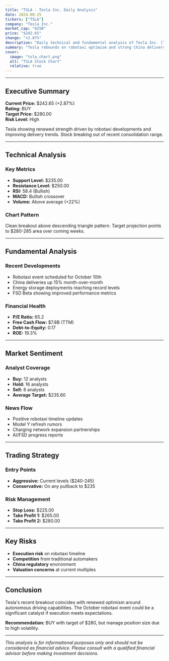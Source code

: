 ```yaml
---
title: "TSLA - Tesla Inc. Daily Analysis"
date: 2024-08-25
tickers: ["TSLA"]
company: "Tesla Inc."
market_cap: "825B"
price: "$242.65"
change: "+2.87%"
description: "Daily technical and fundamental analysis of Tesla Inc. (TSLA) stock performance, market sentiment, and trading recommendations."
summary: "Tesla rebounds on robotaxi optimism and strong China delivery data. Technical breakout above $240 suggests further upside potential."
cover:
  image: "tsla_chart.png"
  alt: "TSLA Stock Chart"
  relative: true
---
```


---

## Executive Summary

**Current Price:** $242.65 (+2.87%)  
**Rating:** BUY  
**Target Price:** $280.00  
**Risk Level:** High

Tesla showing renewed strength driven by robotaxi developments and improving delivery trends. Stock breaking out of recent consolidation range.

---

## Technical Analysis

### Key Metrics

- **Support Level:** $235.00
- **Resistance Level:** $250.00
- **RSI:** 58.4 (Bullish)
- **MACD:** Bullish crossover
- **Volume:** Above average (+22%)

### Chart Pattern

Clean breakout above descending triangle pattern. Target projection points to $280-285 area over coming weeks.

---

## Fundamental Analysis

### Recent Developments

- Robotaxi event scheduled for October 10th
- China deliveries up 15% month-over-month
- Energy storage deployments reaching record levels
- FSD Beta showing improved performance metrics

### Financial Health

- **P/E Ratio:** 65.2
- **Free Cash Flow:** $7.8B (TTM)
- **Debt-to-Equity:** 0.17
- **ROE:** 19.3%

---

## Market Sentiment

### Analyst Coverage

- **Buy:** 12 analysts
- **Hold:** 16 analysts
- **Sell:** 8 analysts
- **Average Target:** $235.60

### News Flow

- Positive robotaxi timeline updates
- Model Y refresh rumors
- Charging network expansion partnerships
- AI/FSD progress reports

---

## Trading Strategy

### Entry Points

- **Aggressive:** Current levels ($240-245)
- **Conservative:** On any pullback to $235

### Risk Management

- **Stop Loss:** $225.00
- **Take Profit 1:** $265.00
- **Take Profit 2:** $280.00

---

## Key Risks

- **Execution risk** on robotaxi timeline
- **Competition** from traditional automakers
- **China regulatory** environment
- **Valuation concerns** at current multiples

---

## Conclusion

Tesla's recent breakout coincides with renewed optimism around autonomous driving capabilities. The October robotaxi event could be a significant catalyst if execution meets expectations.

**Recommendation:** BUY with target of $280, but manage position size due to high volatility.

---

_This analysis is for informational purposes only and should not be considered as financial advice. Please consult with a qualified financial advisor before making investment decisions._

